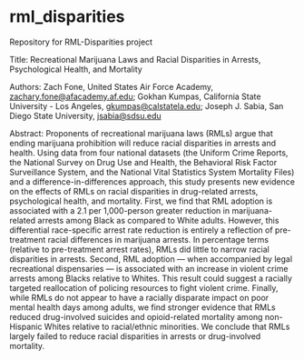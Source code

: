 # rml_disparities
Repository for RML-Disparities project

Title: Recreational Marijuana Laws and Racial Disparities in Arrests, Psychological Health, and Mortality

Authors: Zach Fone, United States Air Force Academy, zachary.fone@afacademy.af.edu; Gokhan Kumpas, California State University - Los Angeles, gkumpas@calstatela.edu; Joseph J. Sabia, San Diego State University, jsabia@sdsu.edu

Abstract: Proponents of recreational marijuana laws (RMLs) argue that ending marijuana prohibition will reduce racial disparities in arrests and health. Using data from four national datasets (the Uniform Crime Reports, the National Survey on Drug Use and Health, the Behavioral Risk Factor Surveillance System, and the National Vital Statistics System Mortality Files) and a difference-in-differences approach, this study presents new evidence on the effects of RMLs on racial disparities in drug-related arrests, psychological health, and mortality.  First, we find that RML adoption is associated with a 2.1 per 1,000-person greater reduction in marijuana-related arrests among Black as compared to White adults.  However, this differential race-specific arrest rate reduction is entirely a reflection of pre-treatment racial differences in marijuana arrests.  In percentage terms (relative to pre-treatment arrest rates), RMLs did little to narrow racial disparities in arrests. Second, RML adoption — when accompanied by legal recreational dispensaries — is associated with an increase in violent crime arrests among Blacks relative to Whites.  This result could suggest a racially targeted reallocation of policing resources to fight violent crime.  Finally, while RMLs do not appear to have a racially disparate impact on poor mental health days among adults, we find stronger evidence that RMLs reduced drug-involved suicides and opioid-related mortality among non-Hispanic Whites relative to racial/ethnic minorities.  We conclude that RMLs largely failed to reduce racial disparities in arrests or drug-involved mortality.
